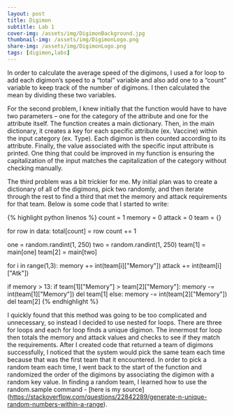```yaml
---
layout: post
title: Digimon
subtitle: Lab 1
cover-img: /assets/img/DigimonBackground.jpg
thumbnail-img: /assets/img/DigimonLogo.png
share-img: /assets/img/DigimonLogo.png
tags: [digimon,labs]
---
```


In order to calculate the average speed of the digimons, I used a for loop to add each digimon’s speed to a “total” variable and also add one to a “count” variable to keep track of the number of digimons. I then calculated the mean by dividing these two variables.

For the second problem, I knew initially that the function would have to have two parameters – one for the category of the attribute and one for the attribute itself. The function creates a main dictionary. Then, in the main dictionary, it creates a key for each specific attribute (ex. Vaccine) within the input category (ex. Type). Each digimon is then counted according to its attribute. Finally, the value associated with the specific input attribute is printed. One thing that could be improved in my function is ensuring the capitalization of the input matches the capitalization of the category without checking manually.

The third problem was a bit trickier for me. My initial plan was to create a dictionary of all of the digimons, pick two randomly, and then iterate through the rest to find a third that met the memory and attack requirements for that team. Below is some code that I started to write:

{% highlight python linenos %}
count = 1
memory = 0
attack = 0
team = {}

for row in data:
   total[count] = row
   count += 1

one = random.randint(1, 250)
two = random.randint(1, 250)
team[1] = main[one]
team[2] = main[two]

for i in range(1,3):
   memory += int(team[i]["Memory"])
   attack += int(team[i]["Atk"])

if memory > 13:
   if team[1]["Memory"] > team[2]["Memory"]:
       memory -= int(team[1]["Memory"])
       del team[1]
   else:
       memory -= int(team[2]["Memory"])
       del team[2]
{% endhighlight %}

I quickly found that this method was going to be too complicated and unnecessary, so instead I decided to use nested for loops. There are three for loops and each for loop finds a unique digimon. The innermost for loop then totals the memory and attack values and checks to see if they match the requirements. After I created code that returned a team of digimons successfully, I noticed that the system would pick the same team each time because that was the first team that it encountered. In order to pick a random team each time, I went back to the start of the function and randomized the order of the digimons by associating the digimon with a random key value. In finding a random team, I learned how to use the random.sample command - [here is my source] (https://stackoverflow.com/questions/22842289/generate-n-unique-random-numbers-within-a-range).
